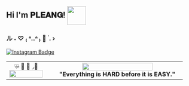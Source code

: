 ## Hi I'm 𝐏𝐋𝐄𝐀𝐍𝐆! <img align="center" src="https://media3.giphy.com/media/20HHL9gfk3MoP8JAIp/giphy.gif?cid=ecf05e47pwiwm5wvk7c0wxz6zfxbypnpuy00bdl5i5yz3a26&rid=giphy.gif&ct=s" width="50" height="50">
### ル ˖ ♡ ₍ ᐢ..ᐢ ₎ 📍 ࣪ .  ›


<!-- ₍⑅ᐢ..ᐢ₎♡  ₍ᐢ.  ̯.ᐢ₎ -->
[![Instagram
Badge](https://img.shields.io/badge/-@tjsd_l-purple?style=flat&logo=instagram&logoColor=white&link=https://www.instagram.com/?hl=en)](https://www.instagram.com/?hl=en)

<table>
  <tr>
    <td colspan="2" align="center"> ♡̶ 💒 💭 ◞🐰 
      <img align="center" width="100%" src="https://spotify-recently-played-readme.vercel.app/api?user=x6lp5a8tjyd1ely2jbqnf0eu3" alt=""></img>
    </td>
    <td>
      <th colspan="1"><img width="75%" src="https://i.pinimg.com/originals/af/3a/ef/af3aef3f7edf0294bdecd2b9d0115146.gif">
        "Everything is HARD before it is EASY."
      </th>
    </td>
  </tr>
</table>
<!-- https://raw.githubusercontent.com/HyunCafe/HyunCafe/main/assests/loficity.gif -->
<!-- https://i.pinimg.com/originals/d2/c0/a7/d2c0a74ad6a2530de22751bf414b3939.gif -->
 <!-- 🔭 I’m currently working on ...
🌱 I’m currently learning ...
👯 I’m looking to collaborate on ...
🤔 I’m looking for help with ...
💬 Ask me about ...
📫 How to reach me: ...
😄 Pronouns: ...
⚡ Fun fact: ... -->
